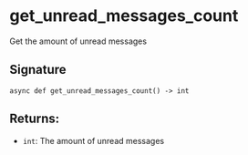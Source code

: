 # get_unread_messages_count

Get the amount of unread messages

## Signature
`async def get_unread_messages_count() -> int`

## Returns:
- ``int``: The amount of unread messages       